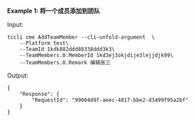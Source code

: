 **Example 1: 将一个成员添加到团队**



Input: 

```
tccli cme AddTeamMember --cli-unfold-argument  \
    --Platform test\
    --TeamId 1kdk882ddd88338ddd3k3\
    --TeamMembers.0.MemberId 1kd3ej3okjdije3lejjdjk99\
    --TeamMembers.0.Remark 编辑张三
```

Output: 
```
{
    "Response": {
        "RequestId": "99004d9f-aeec-4817-bbe2-d3499f95a2bf"
    }
}
```

